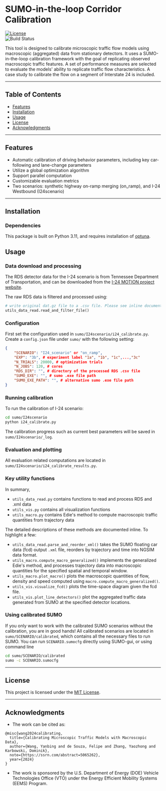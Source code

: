 # **SUMO-in-the-loop Corridor Calibration**  

[![License](https://img.shields.io/badge/license-MIT-blue.svg)](LICENSE)  
![Build Status](https://img.shields.io/badge/build-passing-brightgreen.svg) 

This tool is designed to calibrate microscopic traffic flow models using macroscopic (aggregated) data from stationary detectors. It uses a SUMO-in-the-loop calibration framework with the goal of replicating observed macroscopic traffic features. A set of performance measures are selected to evaluate the models' ability to replicate traffic flow characteristics. A case study to calibrate the flow on a segment of Interstate 24 is included.

---

## **Table of Contents**  
- [Features](#features)  
- [Installation](#installation)  
- [Usage](#usage)     
- [License](#license)  
- [Acknowledgments](#acknowledgments)  

---

## **Features**  
- Automatic calibration of driving behavior parameters, including key car-following and lane-change parameters 
- Utilize a global optimization algorithm 
- Support parallel computation
- Customizable evaluation metrics 
- Two scenarios: synthetic highway on-ramp merging (on_ramp), and I-24 Westbound (I24scenario) 

---

## **Installation**  

### Dependencies  
This package is built on Python 3.11, and requires installation of [optuna](https://optuna.org/).

## **Usage**  

### Data download and processing
The RDS detector data for the I-24 scenario is from Tennessee Department of Transportation, and can be downloaded from the [I-24 MOTION project website](https://i24motion.org). 

The raw RDS data is filtered and processed using:
```python
# write original dat.gz file to a .csv file. Please see inline documentation
utils_data_read.read_and_filter_file()
```
### Configuration
First set the configuration used in `sumo/I24scenario/i24_calibrate.py`. Create a `config.json` file under `sumo/` with the following setting:
```json
{
    "SCENARIO": "I24_scenario" or "on_ramp",
    "EXP": "3b", # experiment label "1a", "1b", "1c",...,"3c"
    "N_TRIALS": 20000, # optimization trials
    "N_JOBS": 120, # cores
    "RDS_DIR": "", # directory of the processed RDS .csv file
    "SUMO_EXE": "", # sumo .exe file path
    "SUMO_EXE_PATH": "", # alternative sumo .exe file path
}
```

### Running calibration  
To run the calibration of I-24 scenario:
```bash  
cd sumo/I24scenario
python i24_calibrate.py
```  
The calibration progress such as current best parameters will be saved in `sumo/I24scenario/_log`.

### Evaluation and plotting
All evaluation related computations are located in `sumo/I24scenario/i24_calibrate_results.py`.

### Key utility functions
In summary,
- `utils_data_read.py` contains functions to read and process RDS and .xml data
- `utils_vis.py` contains all visualization functions
- `utils_macro.py` contains Edie's method to compute macroscopic traffic quantities from trajectory data

The detailed descriptions of these methods are documented inline. To highlight a few:
- `utils_data_read.parse_and_reorder_xml()` takes the SUMO floating car data (fcd) output `.xml` file, reorders by trajectory and time into NGSIM data format.
- `utils_macro.compute_macro_generalized()` implements the generalized Edie's method, and processes trajectory data into macroscopic quantities for the specified spatial and temporal window.
- `utils_macro.plot_macro()` plots the macroscopic quantities of flow, density and speed computed using `macro.compute_macro_generalized()`.
- `utils_vis.visualize_fcd()` plots the time-space diagram given the fcd file.
- `utils_vis.plot_line_detectors()` plot the aggregated traffic data generated from SUMO at the specified detector locations.

### Using calibrated SUMO
If you only want to work with the calibrated SUMO scenarios without the calibration, you are in good hands!
All calibrated scenarios are located in `sumo/SCENARIO/calibrated`, which contains all the necessary files to run SUMO. You can run `SCENARIO.sumocfg` directly using SUMO-gui, or using command line 
```bash
cd sumo/SCENARIO/calibrated
sumo -c SCENARIO.sumocfg
```

---

## **License**  
This project is licensed under the [MIT License](LICENSE).  

---

## **Acknowledgments**  
- The work can be cited as:
```
@misc{wang2024calibrating,
  title={Calibrating Microscopic Traffic Models with Macroscopic Data},
  author={Wang, Yanbing and de Souza, Felipe and Zhang, Yaozhong and Karbowski, Dominik},
  note={https://ssrn.com/abstract=5065262},
  year={2024}
}
```
- The work is sponsored by the U.S. Department of Energy (DOE) Vehicle Technologies Office (VTO) under the Energy Efficient Mobility Systems (EEMS) Program.
